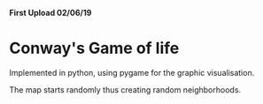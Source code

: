 **First Upload 02/06/19**

# Conway's Game of life


Implemented in python, using pygame for the graphic visualisation.


The map starts randomly thus creating random neighborhoods.

